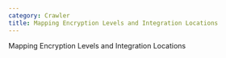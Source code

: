 ```yaml
---
category: Crawler
title: Mapping Encryption Levels and Integration Locations
---
```


Mapping Encryption Levels and Integration Locations

